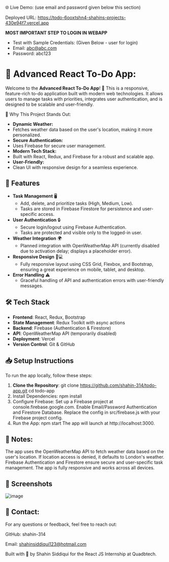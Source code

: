 🌐 Live Demo: (use email and password given below this section)

Deployed URL: https://todo-6ooxtshn4-shahins-projects-430e94f7.vercel.app

**MOST IMPORTANT STEP TO LOGIN IN WEBAPP**
  - Test with Sample Credentials: (Given Below - user for login)
  - Email: abc@abc.com
  - Password: abc123

# 🌟 Advanced React To-Do App:

Welcome to the **Advanced React To-Do App**! 🎉 This is a responsive, feature-rich to-do application built with modern web technologies. It allows users to manage tasks with priorities, integrates user authentication, and is designed to be scalable and user-friendly.

🌟 Why This Project Stands Out:

- **Dynamic Weather:** 
- Fetches weather data based on the user's location, making it more personalized.
- **Secure Authentication:** 
- Uses Firebase for secure user management.
- **Modern Tech Stack:**
- Built with React, Redux, and Firebase for a robust and scalable app.
- **User-Friendly:** 
- Clean UI with responsive design for a seamless experience.

## 🚀 Features

- **Task Management** 🖥️
  - Add, delete, and prioritize tasks (High, Medium, Low).
  - Tasks are stored in Firebase Firestore for persistence and user-specific access.
- **User Authentication** 🔒
  - Secure login/logout using Firebase Authentication.
  - Tasks are protected and visible only to the logged-in user.
- **Weather Integration** 🌍
  - Planned integration with OpenWeatherMap API (currently disabled due to activation delay; displays a placeholder error).
- **Responsive Design** 📱💻
  - Fully responsive layout using CSS Grid, Flexbox, and Bootstrap, ensuring a great experience on mobile, tablet, and desktop.
- **Error Handling** ⚠️
  - Graceful handling of API and authentication errors with user-friendly messages.

## 🛠️ Tech Stack

- **Frontend**: React, Redux, Bootstrap
- **State Management**: Redux Toolkit with async actions
- **Backend**: Firebase (Authentication & Firestore)
- **API**: OpenWeatherMap API (temporarily disabled)
- **Deployment**: Vercel
- **Version Control**: Git & GitHub

## 📥 Setup Instructions

To run the app locally, follow these steps:

1. **Clone the Repository**:
   git clone https://github.com/shahin-314/todo-app.git
   cd todo-app
2. Install Dependencies:
   npm install
3. Configure Firebase:
   Set up a Firebase project at console.firebase.google.com.
   Enable Email/Password Authentication and Firestore Database.
   Replace the config in src/firebase.js with your Firebase project config.
4. Run the App:
   npm start
The app will launch at http://localhost:3000.

## 📝 Notes:

  The app uses the OpenWeatherMap API to fetch weather data based on the user's location. If        location access is denied, it defaults to London's weather.
  Firebase Authentication and Firestore ensure secure and user-specific task management.
  The app is fully responsive and works across all devices.

## 📸 Screenshots

![image](https://github.com/user-attachments/assets/641db3e8-3687-48ea-b450-5f76c3ed285a)



## 📧 Contact:
For any questions or feedback, feel free to reach out:

GitHub: shahin-314

Email: shahinsiddiqui123@hotmail.com

Built with 💖 by Shahin Siddiqui for the React JS Internship at Quadbtech.
